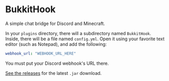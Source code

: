 # BukkitHook

A simple chat bridge for Discord and Minecraft.

In your `plugins` directory, there will a subdirectory named `BukkitHook`.
Inside, there will be a file named `config.yml`.
Open it using your favorite text editor (such as Notepad), and add the following:

```yaml
webhook_url: "WEBHOOK_URL_HERE"
```

You must put your Discord webhook's URL there.

[See the releases](https://github.com/apacheli/bukkithook/releases) for the latest `.jar` download.
